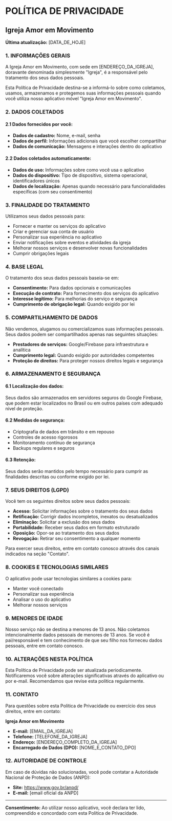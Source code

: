 # POLÍTICA DE PRIVACIDADE
## Igreja Amor em Movimento

**Última atualização:** [DATA_DE_HOJE]

### 1. INFORMAÇÕES GERAIS

A Igreja Amor em Movimento, com sede em [ENDEREÇO_DA_IGREJA], doravante denominada simplesmente "Igreja", é a responsável pelo tratamento dos seus dados pessoais.

Esta Política de Privacidade destina-se a informá-lo sobre como coletamos, usamos, armazenamos e protegemos suas informações pessoais quando você utiliza nosso aplicativo móvel "Igreja Amor em Movimento".

### 2. DADOS COLETADOS

#### 2.1 Dados fornecidos por você:
- **Dados de cadastro:** Nome, e-mail, senha
- **Dados de perfil:** Informações adicionais que você escolher compartilhar
- **Dados de comunicação:** Mensagens e interações dentro do aplicativo

#### 2.2 Dados coletados automaticamente:
- **Dados de uso:** Informações sobre como você usa o aplicativo
- **Dados do dispositivo:** Tipo de dispositivo, sistema operacional, identificadores únicos
- **Dados de localização:** Apenas quando necessário para funcionalidades específicas (com seu consentimento)

### 3. FINALIDADE DO TRATAMENTO

Utilizamos seus dados pessoais para:
- Fornecer e manter os serviços do aplicativo
- Criar e gerenciar sua conta de usuário
- Personalizar sua experiência no aplicativo
- Enviar notificações sobre eventos e atividades da igreja
- Melhorar nossos serviços e desenvolver novas funcionalidades
- Cumprir obrigações legais

### 4. BASE LEGAL

O tratamento dos seus dados pessoais baseia-se em:
- **Consentimento:** Para dados opcionais e comunicações
- **Execução de contrato:** Para fornecimento dos serviços do aplicativo
- **Interesse legítimo:** Para melhorias do serviço e segurança
- **Cumprimento de obrigação legal:** Quando exigido por lei

### 5. COMPARTILHAMENTO DE DADOS

Não vendemos, alugamos ou comercializamos suas informações pessoais. Seus dados podem ser compartilhados apenas nas seguintes situações:

- **Prestadores de serviços:** Google/Firebase para infraestrutura e analítica
- **Cumprimento legal:** Quando exigido por autoridades competentes
- **Proteção de direitos:** Para proteger nossos direitos legais e segurança

### 6. ARMAZENAMENTO E SEGURANÇA

#### 6.1 Localização dos dados:
Seus dados são armazenados em servidores seguros do Google Firebase, que podem estar localizados no Brasil ou em outros países com adequado nível de proteção.

#### 6.2 Medidas de segurança:
- Criptografia de dados em trânsito e em repouso
- Controles de acesso rigorosos
- Monitoramento contínuo de segurança
- Backups regulares e seguros

#### 6.3 Retenção:
Seus dados serão mantidos pelo tempo necessário para cumprir as finalidades descritas ou conforme exigido por lei.

### 7. SEUS DIREITOS (LGPD)

Você tem os seguintes direitos sobre seus dados pessoais:

- **Acesso:** Solicitar informações sobre o tratamento dos seus dados
- **Retificação:** Corrigir dados incompletos, inexatos ou desatualizados
- **Eliminação:** Solicitar a exclusão dos seus dados
- **Portabilidade:** Receber seus dados em formato estruturado
- **Oposição:** Opor-se ao tratamento dos seus dados
- **Revogação:** Retirar seu consentimento a qualquer momento

Para exercer seus direitos, entre em contato conosco através dos canais indicados na seção "Contato".

### 8. COOKIES E TECNOLOGIAS SIMILARES

O aplicativo pode usar tecnologias similares a cookies para:
- Manter você conectado
- Personalizar sua experiência
- Analisar o uso do aplicativo
- Melhorar nossos serviços

### 9. MENORES DE IDADE

Nosso serviço não se destina a menores de 13 anos. Não coletamos intencionalmente dados pessoais de menores de 13 anos. Se você é pai/responsável e tem conhecimento de que seu filho nos forneceu dados pessoais, entre em contato conosco.

### 10. ALTERAÇÕES NESTA POLÍTICA

Esta Política de Privacidade pode ser atualizada periodicamente. Notificaremos você sobre alterações significativas através do aplicativo ou por e-mail. Recomendamos que revise esta política regularmente.

### 11. CONTATO

Para questões sobre esta Política de Privacidade ou exercício dos seus direitos, entre em contato:

**Igreja Amor em Movimento**
- **E-mail:** [EMAIL_DA_IGREJA]
- **Telefone:** [TELEFONE_DA_IGREJA]
- **Endereço:** [ENDEREÇO_COMPLETO_DA_IGREJA]
- **Encarregado de Dados (DPO):** [NOME_E_CONTATO_DPO]

### 12. AUTORIDADE DE CONTROLE

Em caso de dúvidas não solucionadas, você pode contatar a Autoridade Nacional de Proteção de Dados (ANPD):
- **Site:** https://www.gov.br/anpd/
- **E-mail:** [email oficial da ANPD]

---

**Consentimento:**
Ao utilizar nosso aplicativo, você declara ter lido, compreendido e concordado com esta Política de Privacidade. 